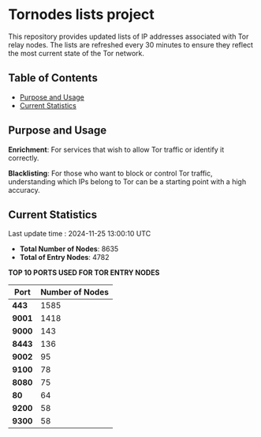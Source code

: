 # Tornodes lists project

This repository provides updated lists of IP addresses associated with Tor relay nodes. The lists are refreshed every 30 minutes to ensure they reflect the most current state of the Tor network.

## Table of Contents

- [Purpose and Usage](#purpose-and-usage)
- [Current Statistics](#current-statistics)


## Purpose and Usage

**Enrichment**: For services that wish to allow Tor traffic or identify it correctly.

**Blacklisting**: For those who want to block or control Tor traffic, understanding which IPs belong to Tor can be a starting point with a high accuracy.

## Current Statistics

Last update time : 2024-11-25 13:00:10 UTC

- **Total Number of Nodes**: 8635
- **Total of Entry Nodes**: 4782

**TOP 10 PORTS USED FOR TOR ENTRY NODES**

| **Port** | **Number of Nodes** |
|------|-----------------|
| **443**   | 1585  |
| **9001**   | 1418  |
| **9000**   | 143  |
| **8443**   | 136  |
| **9002**   | 95  |
| **9100**   | 78  |
| **8080**   | 75  |
| **80**   | 64  |
| **9200**   | 58  |
| **9300**   | 58  |

